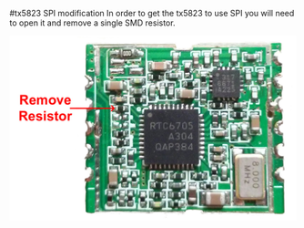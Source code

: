 #tx5823 SPI modification
In order to get the tx5823 to use SPI you will need to open it and remove a single SMD resistor.

![alt text](img/tx5823-spi-mod.jpg)
